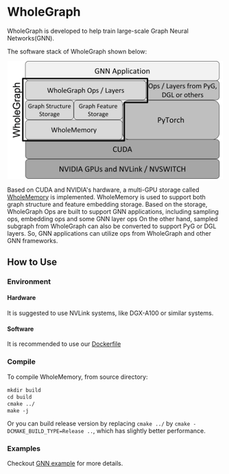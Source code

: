 # WholeGraph

WholeGraph is developed to help train large-scale Graph Neural Networks(GNN).

The software stack of WholeGraph shown below:

![WholeGraph](docs/imgs/whole_graph_stack.png)

Based on CUDA and NVIDIA's hardware, a multi-GPU storage called [WholeMemory](docs/WholeMemoryIntroduction.md) is implemented.
WholeMemory is used to support both graph structure and feature embedding storage.
Based on the storage, WholeGraph Ops are built to support GNN applications, including sampling ops, embedding ops and some GNN layer ops
On the other hand, sampled subgraph from WholeGraph can also be converted to support PyG or DGL layers.
So, GNN applications can utilize ops from WholeGraph and other GNN frameworks.

## How to Use

### Environment

#### Hardware

It is suggested to use NVLink systems, like DGX-A100 or similar systems.

#### Software

It is recommended to use our [Dockerfile](Dockerfile)

### Compile

To compile WholeMemory, from source directory:

```shell script
mkdir build
cd build
cmake ../
make -j
```

Or you can build release version by replacing `cmake ../` by `cmake -DCMAKE_BUILD_TYPE=Release ..`, which has slightly better performance.

### Examples

Checkout [GNN example](docs/GNNExample.md) for more details. 